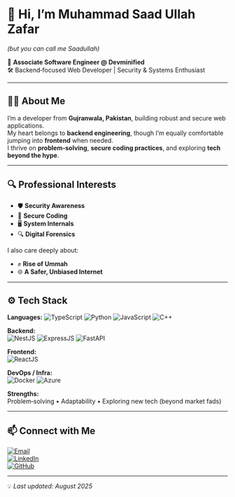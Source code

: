 # 👋 Hi, I’m Muhammad Saad Ullah Zafar  
*(but you can call me Saadullah)*

🚀 **Associate Software Engineer @ Devminified**  
🛠 Backend‑focused Web Developer | Security & Systems Enthusiast

---

## 🧑‍💻 About Me
I’m a developer from **Gujranwala, Pakistan**, building robust and secure web applications.  
My heart belongs to **backend engineering**, though I’m equally comfortable jumping into **frontend** when needed.  
I thrive on **problem‑solving**, **secure coding practices**, and exploring **tech beyond the hype**.

---

## 🔍 Professional Interests
- 🛡 **Security Awareness**
- 🧩 **Secure Coding**
- 🖥 **System Internals**
- 🔍 **Digital Forensics**

I also care deeply about:
- ✊ **Rise of Ummah**
- 🌐 **A Safer, Unbiased Internet**

---

## ⚙️ Tech Stack

**Languages:**
![TypeScript](https://img.shields.io/badge/TypeScript-3178C6?style=for-the-badge&logo=typescript&logoColor=white)
![Python](https://img.shields.io/badge/Python-3776AB?style=for-the-badge&logo=python&logoColor=white)
![JavaScript](https://img.shields.io/badge/JavaScript-F7DF1E?style=for-the-badge&logo=javascript&logoColor=000)
![C++](https://img.shields.io/badge/C++-00599C?style=for-the-badge&logo=c%2B%2B&logoColor=white)


**Backend:**  
![NestJS](https://img.shields.io/badge/NestJS-E0234E?style=for-the-badge&logo=nestjs&logoColor=white)
![ExpressJS](https://img.shields.io/badge/ExpressJS-000000?style=for-the-badge&logo=express&logoColor=white)
![FastAPI](https://img.shields.io/badge/FastAPI-009688?style=for-the-badge&logo=fastapi&logoColor=white)

**Frontend:**  
![ReactJS](https://img.shields.io/badge/ReactJS-20232A?style=for-the-badge&logo=react&logoColor=61DAFB)

**DevOps / Infra:**  
![Docker](https://img.shields.io/badge/Docker-2496ED?style=for-the-badge&logo=docker&logoColor=white)
![Azure](https://img.shields.io/badge/Azure-0078D4?style=for-the-badge&logo=microsoftazure&logoColor=white)

**Strengths:**  
Problem‑solving • Adaptability • Exploring new tech (beyond market fads)

---

## 📫 Connect with Me
[![Email](https://img.shields.io/badge/Email-saadullahmughal4%40gmail.com-red?style=for-the-badge&logo=gmail&logoColor=white)](mailto:saadullahmughal4@gmail.com)  
[![LinkedIn](https://img.shields.io/badge/LinkedIn-saadullah--mughal-0A66C2?style=for-the-badge&logo=linkedin&logoColor=white)](https://www.linkedin.com/in/saadullah-mughal/)  
[![GitHub](https://img.shields.io/badge/GitHub-saadullahmughal-181717?style=for-the-badge&logo=github&logoColor=white)](https://github.com/saadullahmughal)

---


💡 *Last updated: August 2025*
